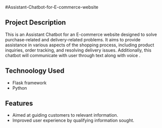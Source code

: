 #Assistant-Chatbot-for-E-commerce-website

## Project Description
This is an Assistant Chatbot for an E-commerce website designed to solve purchase-related and delivery-related problems. It aims to provide assistance in various aspects of the shopping process, including product inquiries, order tracking, and resolving delivery issues.
Additionally, this chatbot will communicate with user through text along with voice .

## Technoology Used
- Flask framework
- Python

## Features
- Aimed at guiding customers to relevant information. 
- Improved user experience by qualifying information sought. 
